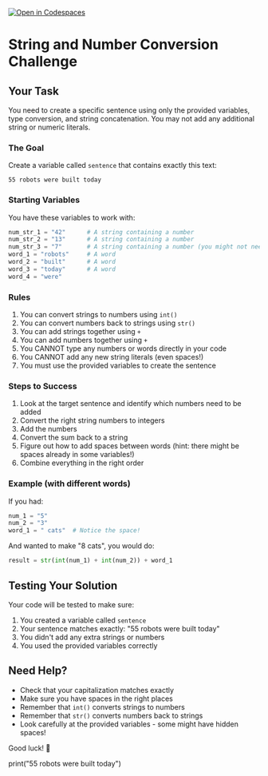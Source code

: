 [![Open in Codespaces](https://classroom.github.com/assets/launch-codespace-2972f46106e565e64193e422d61a12cf1da4916b45550586e14ef0a7c637dd04.svg)](https://classroom.github.com/open-in-codespaces?assignment_repo_id=18173460)
# String and Number Conversion Challenge

## Your Task

You need to create a specific sentence using only the provided variables, type conversion, and string concatenation. You may not add any additional string or numeric literals.

### The Goal
Create a variable called `sentence` that contains exactly this text:
```
55 robots were built today
```

### Starting Variables
You have these variables to work with:
```python
num_str_1 = "42"      # A string containing a number
num_str_2 = "13"      # A string containing a number
num_str_3 = "7"       # A string containing a number (you might not need this!)
word_1 = "robots"     # A word
word_2 = "built"      # A word
word_3 = "today"      # A word
word_4 = "were" 
```

### Rules
1. You can convert strings to numbers using `int()`
2. You can convert numbers back to strings using `str()`
3. You can add strings together using `+`
4. You can add numbers together using `+`
5. You CANNOT type any numbers or words directly in your code
6. You CANNOT add any new string literals (even spaces!)
7. You must use the provided variables to create the sentence

### Steps to Success
1. Look at the target sentence and identify which numbers need to be added
2. Convert the right string numbers to integers
3. Add the numbers
4. Convert the sum back to a string
5. Figure out how to add spaces between words (hint: there might be spaces already in some variables!)
6. Combine everything in the right order

### Example (with different words)
If you had:
```python
num_1 = "5"
num_2 = "3"
word_1 = " cats"  # Notice the space!
```
And wanted to make "8 cats", you would do:
```python
result = str(int(num_1) + int(num_2)) + word_1
```

## Testing Your Solution
Your code will be tested to make sure:
1. You created a variable called `sentence`
2. Your sentence matches exactly: "55 robots were built today"
3. You didn't add any extra strings or numbers
4. You used the provided variables correctly

## Need Help?
- Check that your capitalization matches exactly
- Make sure you have spaces in the right places
- Remember that `int()` converts strings to numbers
- Remember that `str()` converts numbers back to strings
- Look carefully at the provided variables - some might have hidden spaces!

Good luck! 🚀

print("55 robots were built today")